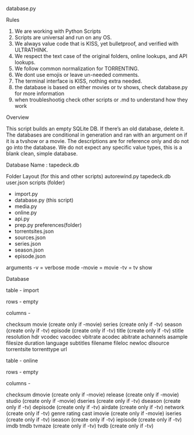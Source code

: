 database.py

Rules

1. We are working with Python Scripts
2. Scripts are universal and run on any OS.
3. We always value code that is KISS, yet bulletproof, and verified with ULTRATHINK.
4. We respect the text case of the original folders, online lookups, and API lookups.
5. We follow common normalization for TORRENTING.
6. We dont use emojis or leave un-needed comments.
7. The terminal interface is KISS, nothing extra needed.
8. the database is based on either movies or tv shows, check database.py for more information
9. when troubleshootig check other scripts or .md to understand how they work



Overview

This script builds an empty SQLite DB. If there’s an old database, delete it. The databases are conditional in generation and ran with an argument on if it is a tvshow or a movie. The descriptions are for reference only and do not go into the database. We do not expect any specific value types, this is a blank clean, simple database. 


Database Name : tapedeck.db


Folder Layout (for this and other scripts)
autorewind.py
tapedeck.db
user.json
scripts (folder)
- import.py
- database.py (this script)
- media.py
- online.py
- api.py
- prep.py
preferences(folder)
- torrentsites.json
- sources.json
- series.json
- season.json
- episode.json


arguments
-v = verbose mode
-movie = movie
-tv = tv show


Database

table - import

rows  - empty

columns -

checksum
movie (create only if -movie)
series (create only if -tv)
season (create only if -tv)
episode (create only if -tv)
title (create only if -tv)
stitle
resolution
hdr
vcodec
vacodec
vbitrate
acodec
abitrate
achannels
asample
filesize
duration
language
subtitles
filename
fileloc
newloc
dlsource
torrentsite
torrenttype
url


table - online

rows  - empty

columns - 

checksum
dmovie (create only if -movie)
release (create only if -movie)
studio (create only if -movie)
dseries (create only if -tv)
dseason (create only if -tv)
depisode (create only if -tv)
airdate (create only if -tv)
network (create only if -tv)
genre
rating
cast
imovie (create only if -movie)
iseries (create only if -tv)
iseason (create only if -tv)
iepisode (create only if -tv)
imdb
tmdb
tvmaze (create only if -tv)
tvdb (create only if -tv)